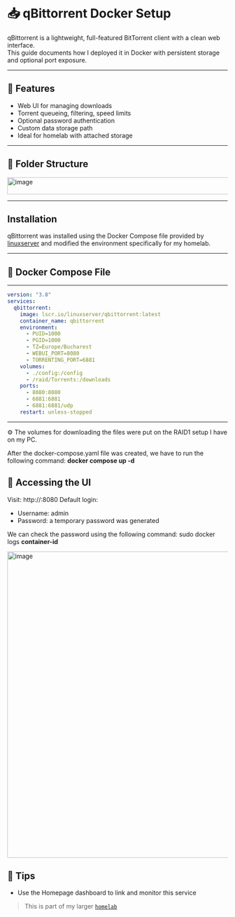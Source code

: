 # 📥 qBittorrent Docker Setup

qBittorrent is a lightweight, full-featured BitTorrent client with a clean web interface.  
This guide documents how I deployed it in Docker with persistent storage and optional port exposure.

---

## 🔧 Features

- Web UI for managing downloads
- Torrent queueing, filtering, speed limits
- Optional password authentication
- Custom data storage path
- Ideal for homelab with attached storage

---

## 🧱 Folder Structure

<img width="528" height="39" alt="image" src="https://github.com/user-attachments/assets/f71f55bd-bba4-4e66-809a-175b448550e5" />

---


## Installation

qBittorrent was installed using the Docker Compose file provided by [linuxserver](https://hub.docker.com/r/linuxserver/qbittorrent) and modified the environment specifically for my homelab.

---

## 🐳 Docker Compose File

---

```yaml
version: "3.8"
services:
  qbittorrent:
    image: lscr.io/linuxserver/qbittorrent:latest
    container_name: qbittorrent
    environment:
      - PUID=1000
      - PGID=1000
      - TZ=Europe/Bucharest
      - WEBUI_PORT=8080
      - TORRENTING_PORT=6881
    volumes:
      - ./config:/config
      - /raid/Torrents:/downloads
    ports:
      - 8080:8080
      - 6881:6881
      - 6881:6881/udp
    restart: unless-stopped
```
---

⚙️ The volumes for downloading the files were put on the RAID1 setup I have on my PC.

After the docker-compose.yaml file was created, we have to run the following command: **docker compose up -d**

## 🔐 Accessing the UI

Visit: http://<your-ip>:8080
Default login:
  - Username: admin
  - Password: a temporary password was generated

We can check the password using the following command: sudo docker logs **container-id**

<img width="933" height="699" alt="image" src="https://github.com/user-attachments/assets/2acae4e8-1ee8-433c-ad69-556c58fa84d0" />

## 🧠 Tips

- Use the Homepage dashboard to link and monitor this service

> This is part of my larger [`homelab`](https://github.com/raoulmoise/homelab)


